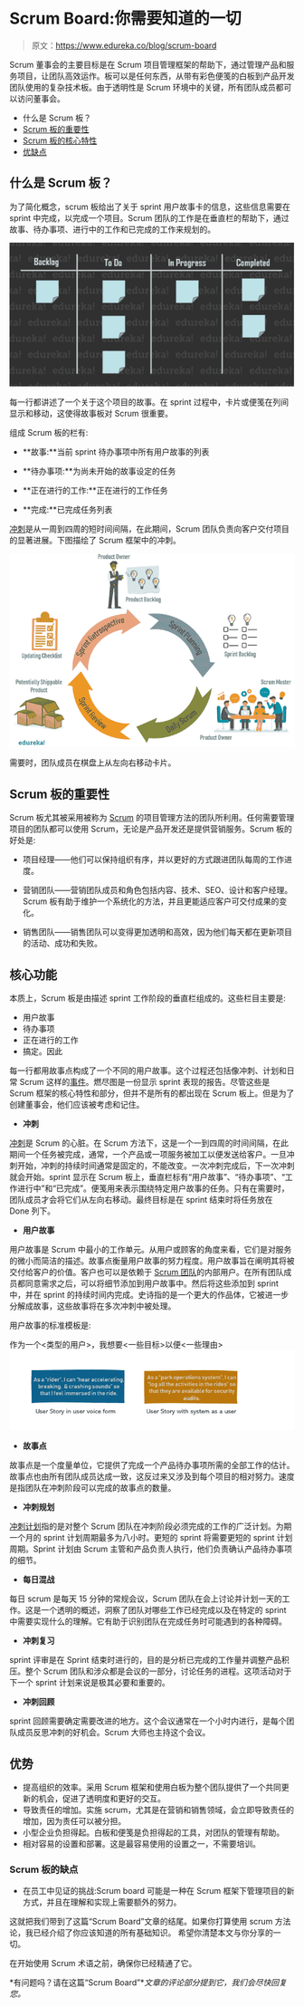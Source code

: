 # Scrum Board:你需要知道的一切

> 原文：<https://www.edureka.co/blog/scrum-board>

Scrum 董事会的主要目标是在 Scrum 项目管理框架的帮助下，通过管理产品和服务项目，让团队高效运作。板可以是任何东西，从带有彩色便笺的白板到产品开发团队使用的复杂技术板。由于透明性是 Scrum 环境中的关键，所有团队成员都可以访问董事会。

*   什么是 Scrum 板？
*   [Scrum 板的重要性](#importance)
*   [Scrum 板的核心特性](#core-features)
*   [优缺点](#pros-cons)

## 什么是 Scrum 板？

为了简化概念，scrum 板给出了关于 sprint 用户故事卡的信息，这些信息需要在 sprint 中完成，以完成一个项目。Scrum 团队的工作是在垂直栏的帮助下，通过故事、待办事项、进行中的工作和已完成的工作来规划的。

**![Scrum Board - Scrum Board - Edureka](img/7f24ffd8c50ef8b6fd4f8b6d190bb9f0.png)**

每一行都讲述了一个关于这个项目的故事。在 sprint 过程中，卡片或便笺在列间显示和移动，这使得故事板对 Scrum 很重要。

组成 Scrum 板的栏有:

*   **故事:**当前 sprint 待办事项中所有用户故事的列表

*   **待办事项:**为尚未开始的故事设定的任务

*   **正在进行的工作:**正在进行的工作任务

*   **完成:**已完成任务列表

[冲刺](https://www.edureka.co/blog/scrum-methodology/#whatisasprint)是从一周到四周的短时间间隔，在此期间，Scrum 团队负责向客户交付项目的显著进展。下图描绘了 Scrum 框架中的冲刺。

![Scrum Process - Edureka](img/fe04b6b9b63372d562dc18151476e1a9.png)

需要时，团队成员在棋盘上从左向右移动卡片。

## **Scrum 板的重要性**

Scrum 板尤其被采用被称为 [Scrum](https://www.edureka.co/blog/scrum-methodology/) 的项目管理方法的团队所利用。任何需要管理项目的团队都可以使用 Scrum，无论是产品开发还是提供营销服务。Scrum 板的好处是:

*   项目经理——他们可以保持组织有序，并以更好的方式跟进团队每周的工作进度。

*   营销团队——营销团队成员和角色包括内容、技术、SEO、设计和客户经理。Scrum 板有助于维护一个系统化的方法，并且更能适应客户可交付成果的变化。

*   销售团队——销售团队可以变得更加透明和高效，因为他们每天都在更新项目的活动、成功和失败。

## **核心功能**

本质上，Scrum 板是由描述 sprint 工作阶段的垂直栏组成的。这些栏目主要是:

*   用户故事
*   待办事项
*   正在进行的工作
*   搞定。因此

每一行都用故事点构成了一个不同的用户故事。这个过程还包括像冲刺、计划和日常 Scrum 这样的[事件](https://www.edureka.co/blog/agile-scrum-tutorial/#scrum-events)。燃尽图是一份显示 sprint 表现的报告。尽管这些是 Scrum 框架的核心特性和部分，但并不是所有的都出现在 Scrum 板上。但是为了创建董事会，他们应该被考虑和记住。

*   **冲刺**

[冲刺](https://www.edureka.co/blog/scrum-methodology/#whatisasprint)是 Scrum 的心脏。在 Scrum 方法下，这是一个一到四周的时间间隔，在此期间一个任务被完成，通常，一个产品或一项服务被加工以便发送给客户。一旦冲刺开始，冲刺的持续时间通常是固定的，不能改变。一次冲刺完成后，下一次冲刺就会开始。sprint 显示在 Scrum 板上，垂直栏标有“用户故事”、“待办事项”、“工作进行中”和“已完成”。便笺用来表示围绕特定用户故事的任务。只有在需要时，团队成员才会将它们从左向右移动。最终目标是在 sprint 结束时将任务放在 Done 列下。

*   **用户故事**

用户故事是 Scrum 中最小的工作单元。从用户或顾客的角度来看，它们是对服务的微小而简洁的描述。故事点衡量用户故事的努力程度。用户故事旨在阐明其将被交付给客户的价值。客户也可以是依赖于 [Scrum 团队](https://www.edureka.co/blog/agile-scrum-tutorial/#scrum-team)的内部用户。在所有团队成员都同意需求之后，可以将细节添加到用户故事中。然后将这些添加到 sprint 中，并在 sprint 的持续时间内完成。史诗指的是一个更大的作品体，它被进一步分解成故事，这些故事将在多次冲刺中被处理。

用户故事的标准模板是:

作为一个<类型的用户>，我想要<一些目标>以便<一些理由> ![User Story - Scrum Board - Edureka](img/55b8128541d28f413461326e6f75fbc7.png)

*   **故事点**

故事点是一个度量单位，它提供了完成一个产品待办事项所需的全部工作的估计。故事点也由所有团队成员达成一致，这反过来又涉及到每个项目的相对努力。速度是指团队在冲刺阶段可以完成的故事点的数量。

*   **冲刺规划**

[冲刺计划](https://www.edureka.co/blog/agile-scrum-tutorial/#scrum-events)指的是对整个 Scrum 团队在冲刺阶段必须完成的工作的广泛计划。为期一个月的 sprint 计划周期最多为八小时。更短的 sprint 将需要更短的 sprint 计划周期。Sprint 计划由 Scrum 主管和产品负责人执行，他们负责确认产品待办事项的细节。

*   **每日混战**

每日 scrum 是每天 15 分钟的常规会议，Scrum 团队在会上讨论并计划一天的工作。这是一个透明的概述，洞察了团队对哪些工作已经完成以及在特定的 sprint 中需要实现什么的理解。它有助于识别团队在完成任务时可能遇到的各种障碍。

*   **冲刺复习**

sprint 评审是在 Sprint 结束时进行的，目的是分析已完成的工作量并调整产品积压。整个 Scrum 团队和涉众都是会议的一部分，讨论任务的进程。这项活动对于下一个 sprint 计划来说是极其必要和重要的。

*   **冲刺回顾**

sprint 回顾需要确定需要改进的地方。这个会议通常在一个小时内进行，是每个团队成员反思冲刺的好机会。Scrum 大师也主持这个会议。

## **优势**

*   提高组织的效率。采用 Scrum 框架和使用白板为整个团队提供了一个共同更新的机会，促进了透明度和更好的交互。
*   导致责任的增加。实施 scrum，尤其是在营销和销售领域，会立即导致责任的增加，因为责任可以被分担。
*   小型企业负担得起。白板和便笺是负担得起的工具，对团队的管理有帮助。
*   相对容易的设置和部署。这是最容易使用的设置之一，不需要培训。

### **Scrum 板的缺点**

*   在员工中见证的挑战:Scrum board 可能是一种在 Scrum 框架下管理项目的新方式，并且在理解和实现上需要额外的努力。

这就把我们带到了这篇“Scrum Board”文章的结尾。如果你打算使用 scrum 方法论，我已经介绍了你应该知道的所有基础知识。 希望你清楚本文与你分享的一切。

在开始使用 Scrum 术语之前，确保你已经精通了它。

*有问题吗？请在这篇“Scrum Board”**文章的评论部分提到它，我们会尽快回复您。*
